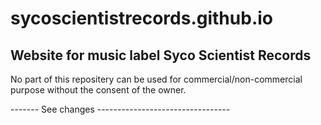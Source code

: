 # sycoscientistrecords.github.io
Website for music label Syco Scientist Records
-----------------------------------------------------

No part of this repositery can be used for commercial/non-commercial purpose without the consent of the owner.

------- See changes ---------------------------------
